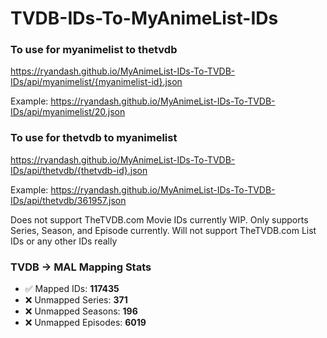 # TVDB-IDs-To-MyAnimeList-IDs

### To use for myanimelist to thetvdb
https://ryandash.github.io/MyAnimeList-IDs-To-TVDB-IDs/api/myanimelist/{myanimelist-id}.json

Example: https://ryandash.github.io/MyAnimeList-IDs-To-TVDB-IDs/api/myanimelist/20.json

### To use for thetvdb to myanimelist
https://ryandash.github.io/MyAnimeList-IDs-To-TVDB-IDs/api/thetvdb/{thetvdb-id}.json

Example: https://ryandash.github.io/MyAnimeList-IDs-To-TVDB-IDs/api/thetvdb/361957.json

Does not support TheTVDB.com Movie IDs currently WIP. Only supports Series, Season, and Episode currently.
Will not support TheTVDB.com List IDs or any other IDs really

<!---counts-start--->
### TVDB → MAL Mapping Stats

- ✅ Mapped IDs: **117435**
- ❌ Unmapped Series: **371**
- ❌ Unmapped Seasons: **196**
- ❌ Unmapped Episodes: **6019**
<!---counts-end--->
